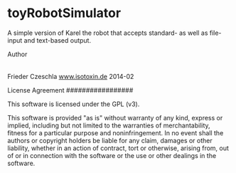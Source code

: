toyRobotSimulator
=================

A simple version of Karel the robot that accepts standard- as well as
file-input and text-based output.

Author
######
Frieder Czeschla
www.isotoxin.de
2014-02


License Agreement
#################

This software is licensed under the GPL (v3).

This software is provided "as is" without warranty of any kind, express or
implied, including but not limited to the warranties of merchantability, fitness
for a particular purpose and noninfringement. In no event shall the authors or
copyright holders be liable for any claim, damages or other liability, whether
in an action of contract, tort or otherwise, arising from, out of or in
connection with the software or the use or other dealings in the software.
